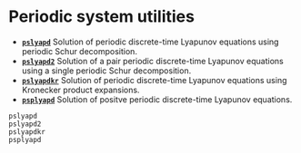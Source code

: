 # Periodic system utilities

* **[`pslyapd`](@ref)**  Solution of periodic discrete-time Lyapunov equations using periodic Schur decomposition. 
* **[`pslyapd2`](@ref)**  Solution of a pair periodic discrete-time Lyapunov equations using a single periodic Schur decomposition. 
* **[`pslyapdkr`](@ref)**  Solution of periodic discrete-time Lyapunov equations using Kronecker product expansions. 
* **[`psplyapd`](@ref)** Solution of positve periodic discrete-time Lyapunov equations. 


```@docs
pslyapd
pslyapd2
pslyapdkr
psplyapd
```
